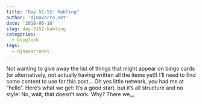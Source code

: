```yaml
---
title: "Day 51-52: Kabling"
author: 'djnavarro.net'
date: '2018-06-16'
slug: day-5152-kabling
categories:
  - bloglink
tags:
  - djnavarronet
---
```


Not wanting to give away the list of things that might appear on bingo cards (or alternatively, not actually having written all the items yet!) I’ll need to find some content to use for this post… Oh yes little network, you had me at “hello”. Here’s what we get: It’s a good start, but it’s all structure and no style! No, wait, that doesn’t work. Why? There we[... <i class="fas fa-external-link-alt"></i>](https://djnavarro.net/post/2018-06-16-kabling/)

